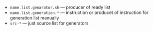 * `name.list.genarator.sh` — producer of ready list
* `name.list.generation.*` — instruction or producet of instruction for generation list manually
* `src-*` — just source list for generators
